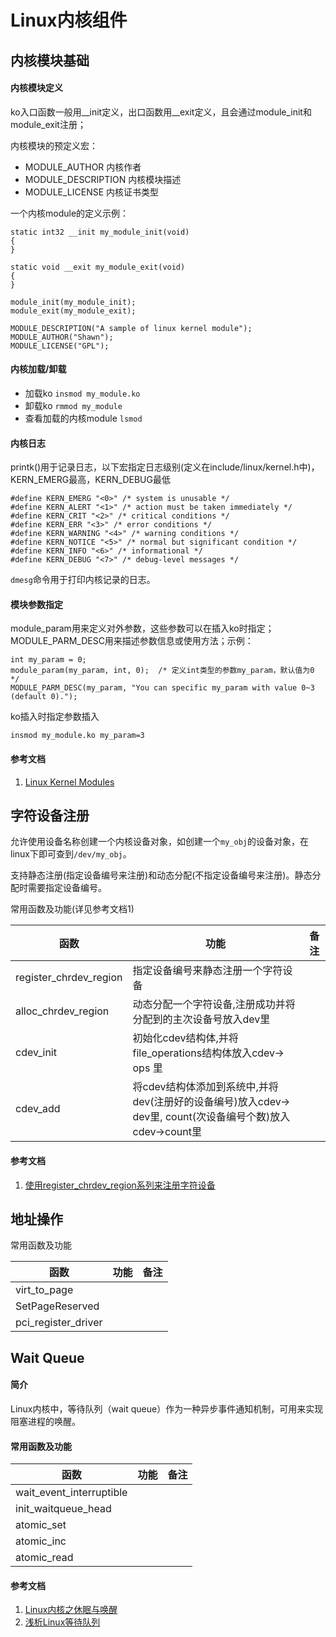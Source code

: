 # Linux内核组件

## 内核模块基础

#### 内核模块定义
ko入口函数一般用__init定义，出口函数用__exit定义，且会通过module_init和module_exit注册；

内核模块的预定义宏：
- MODULE_AUTHOR 内核作者
- MODULE_DESCRIPTION 内核模块描述
- MODULE_LICENSE 内核证书类型

一个内核module的定义示例：

	static int32 __init my_module_init(void) 
	{ 
	}
	
	static void __exit my_module_exit(void) 
	{ 
	}
	
	module_init(my_module_init);
	module_exit(my_module_exit);

	MODULE_DESCRIPTION("A sample of linux kernel module");
	MODULE_AUTHOR("Shawn");
	MODULE_LICENSE("GPL");


#### 内核加载/卸载
- 加载ko 
`insmod my_module.ko `
- 卸载ko
`rmmod my_module`
- 查看加载的内核module
`lsmod`

#### 内核日志
printk()用于记录日志，以下宏指定日志级别(定义在include/linux/kernel.h中)，KERN_EMERG最高，KERN_DEBUG最低

	#define KERN_EMERG "<0>" /* system is unusable */
	#define KERN_ALERT "<1>" /* action must be taken immediately */
	#define KERN_CRIT "<2>" /* critical conditions */
	#define KERN_ERR "<3>" /* error conditions */
	#define KERN_WARNING "<4>" /* warning conditions */
	#define KERN_NOTICE "<5>" /* normal but significant condition */
	#define KERN_INFO "<6>" /* informational */
	#define KERN_DEBUG "<7>" /* debug-level messages */

`dmesg`命令用于打印内核记录的日志。

#### 模块参数指定
module_param用来定义对外参数，这些参数可以在插入ko时指定；
MODULE_PARM_DESC用来描述参数信息或使用方法；示例：

	int my_param = 0;
	module_param(my_param, int, 0);  /* 定义int类型的参数my_param，默认值为0 */
	MODULE_PARM_DESC(my_param, "You can specific my_param with value 0~3 (default 0).");

ko插入时指定参数插入

	insmod my_module.ko my_param=3

#### 参考文档
1. [Linux Kernel Modules](https://cs4118.github.io/dev-guides/linux-modules.html)


## 字符设备注册
允许使用设备名称创建一个内核设备对象，如创建一个`my_obj`的设备对象，在linux下即可查到`/dev/my_obj`。

支持静态注册(指定设备编号来注册)和动态分配(不指定设备编号来注册)。静态分配时需要指定设备编号。

常用函数及功能(详见参考文档1)

|函数|功能|备注|
|--|--|--|
|register_chrdev_region|指定设备编号来静态注册一个字符设备||
|alloc_chrdev_region|动态分配一个字符设备,注册成功并将分配到的主次设备号放入dev里||
|cdev_init|初始化cdev结构体,并将file_operations结构体放入cdev-> ops 里||
|cdev_add|将cdev结构体添加到系统中,并将dev(注册好的设备编号)放入cdev-> dev里,  count(次设备编号个数)放入cdev->count里||

#### 参考文档
1. [使用register_chrdev_region系列来注册字符设备](https://www.cnblogs.com/lifexy/p/7827559.html)


## 地址操作


常用函数及功能

|函数|功能|备注|
|--|--|--|
|virt_to_page|||
|SetPageReserved|||
|pci_register_driver|||



## Wait Queue
#### 简介
Linux内核中，等待队列（wait queue）作为一种异步事件通知机制，可用来实现阻塞进程的唤醒。

#### 常用函数及功能

|函数|功能|备注|
|--|--|--|
|wait_event_interruptible|||
|init_waitqueue_head|||
|atomic_set|||
|atomic_inc|||
|atomic_read|||


#### 参考文档
1. [Linux内核之休眠与唤醒](https://sourcelink.top/2020/07/15/linux-wake-up/)
2. [浅析Linux等待队列](https://www.cnblogs.com/noaming1900/archive/2011/01/14/1935528.html)

